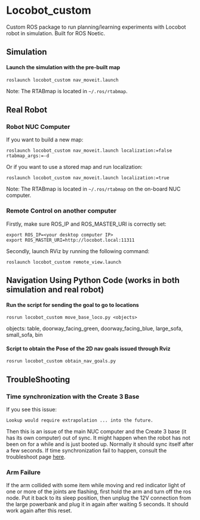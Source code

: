# Locobot_custom
Custom ROS package to run planning/learning experiments with Locobot robot in simulation. Built for ROS Noetic.

## Simulation
#### Launch the simulation with the pre-built map

```
roslaunch locobot_custom nav_moveit.launch
```
Note: The RTABmap is located in `~/.ros/rtabmap`.

## Real Robot
### Robot NUC Computer
If you want to build a new map:
```
roslaunch locobot_custom nav_moveit.launch localization:=false rtabmap_args:=-d
```

Or if you want to use a stored map and run localization:
```
roslaunch locobot_custom nav_moveit.launch localization:=true
```
Note: The RTABmap is located in `~/.ros/rtabmap` on the on-board NUC computer.

### Remote Control on another computer
Firstly, make sure ROS_IP and ROS_MASTER_URI is correctly set:
```
export ROS_IP=<your desktop computer IP>
export ROS_MASTER_URI=http://locobot.local:11311
```

Secondly, launch RViz by running the following command:
```
roslaunch locobot_custom remote_view.launch
```

## Navigation Using Python Code (works in both simulation and real robot)
#### Run the script for sending the goal to go to locations

```
rosrun locobot_custom move_base_loco.py <objects>
```
objects: table, doorway_facing_green, doorway_facing_blue, large_sofa, small_sofa, bin

#### Script to obtain the Pose of the 2D nav goals issued through Rviz

```
rosrun locobot_custom obtain_nav_goals.py
```


## TroubleShooting
### Time synchronization with the Create 3 Base
If you see this issue:
```
Lookup would require extrapolation ... into the future.
```
Then this is an issue of the main NUC computer and the Create 3 base (it has its own computer) out of sync. 
It might happen when the robot has not been on for a while and is just booted up. 
Normally it should sync itself after a few seconds. 
If time synchronization fail to happen, consult the troubleshoot page [here](https://docs.trossenrobotics.com/interbotix_xslocobots_docs/troubleshooting.html#create-3-base-clock-is-not-synchronized).

### Arm Failure
If the arm collided with some item while moving and red indicator light of one or more of the joints are flashing,
first hold the arm and turn off the ros node. Put it back to its sleep position, then
unplug the 12V connection from the large powerbank and plug it in again after waiting 5 seconds. It should work
again after this reset.
